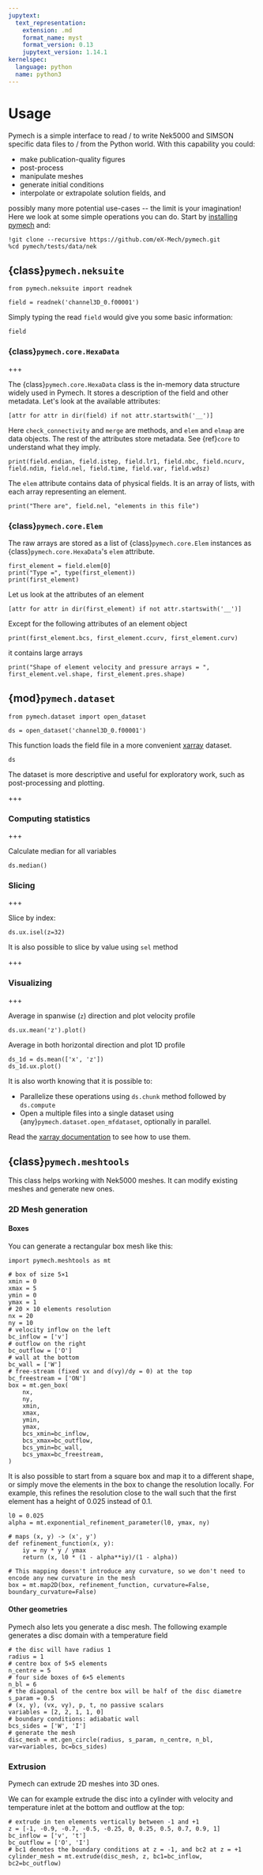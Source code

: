 ```yaml
---
jupytext:
  text_representation:
    extension: .md
    format_name: myst
    format_version: 0.13
    jupytext_version: 1.14.1
kernelspec:
  language: python
  name: python3
---
```


# Usage

Pymech is a simple interface to read / to write Nek5000 and SIMSON specific
data files to / from the Python world. With this capability you could:

- make publication-quality figures
- post-process
- manipulate meshes
- generate initial conditions
- interpolate or extrapolate solution fields, and

possibly many more potential use-cases  -- the limit is your imagination! Here
we look at some simple operations you can do. Start by [installing
pymech](index.rst) and:

```{code-cell} ipython3
!git clone --recursive https://github.com/eX-Mech/pymech.git
%cd pymech/tests/data/nek
```

## {class}`pymech.neksuite`

```{code-cell} ipython3
from pymech.neksuite import readnek

field = readnek('channel3D_0.f00001')
```

Simply typing the read `field` would give you some basic information:

```{code-cell} ipython3
field
```

### {class}`pymech.core.HexaData`

+++

The {class}`pymech.core.HexaData` class is the in-memory data structure widely used in Pymech. It stores a description of the field and other metadata. Let's look at the available attributes:

```{code-cell} ipython3
[attr for attr in dir(field) if not attr.startswith('__')]
```

Here `check_connectivity` and `merge` are methods, and `elem` and `elmap` are data objects. The rest of the attributes store metadata. See {ref}`core` to understand what they imply.

```{code-cell} ipython3
print(field.endian, field.istep, field.lr1, field.nbc, field.ncurv, field.ndim, field.nel, field.time, field.var, field.wdsz)
```

The `elem` attribute contains data of physical fields. It is an array of lists, with each array representing an element.

```{code-cell} ipython3
print("There are", field.nel, "elements in this file")
```

### {class}`pymech.core.Elem`

The raw arrays are stored as a list of {class}`pymech.core.Elem` instances as {class}`pymech.core.HexaData`'s `elem` attribute.

```{code-cell} ipython3
first_element = field.elem[0]
print("Type =", type(first_element))
print(first_element)
```

Let us look at the attributes of an element

```{code-cell} ipython3
[attr for attr in dir(first_element) if not attr.startswith('__')]
```

Except for the following attributes of an element object

```{code-cell} ipython3
print(first_element.bcs, first_element.ccurv, first_element.curv)
```

it contains large arrays

```{code-cell} ipython3
print("Shape of element velocity and pressure arrays = ", first_element.vel.shape, first_element.pres.shape)
```

## {mod}`pymech.dataset`

```{code-cell} ipython3
from pymech.dataset import open_dataset

ds = open_dataset('channel3D_0.f00001')
```

This function loads the field file in a more convenient [xarray](https://xarray.pydata.org) dataset.

```{code-cell} ipython3
ds
```

The dataset is more descriptive and useful for exploratory work, such as post-processing and plotting.

+++

### Computing statistics

+++

Calculate median for all variables

```{code-cell} ipython3
ds.median()
```

### Slicing

+++

Slice by index:

```{code-cell} ipython3
ds.ux.isel(z=32)
```

It is also possible to slice by value using `sel` method

+++

### Visualizing

+++

Average in spanwise (`z`) direction and plot velocity profile

```{code-cell} ipython3
ds.ux.mean('z').plot()
```

Average in both horizontal direction and plot 1D profile

```{code-cell} ipython3
ds_1d = ds.mean(['x', 'z'])
ds_1d.ux.plot()
```

It is also worth knowing that it is possible to:

- Parallelize these operations using `ds.chunk` method followed by `ds.compute`
- Open a multiple files into a single dataset using {any}`pymech.dataset.open_mfdataset`, optionally in parallel.

Read the [xarray documentation](https://xarray.pydata.org/en/stable/quick-overview.html) to see how to use them.

## {class}`pymech.meshtools`

This class helps working with Nek5000 meshes.
It can modify existing meshes and generate new ones.

### 2D Mesh generation

#### Boxes ####

You can generate a rectangular box mesh like this:
```{code-cell} ipython3
import pymech.meshtools as mt

# box of size 5×1
xmin = 0
xmax = 5
ymin = 0
ymax = 1
# 20 × 10 elements resolution
nx = 20
ny = 10
# velocity inflow on the left
bc_inflow = ['v']
# outflow on the right
bc_outflow = ['O']
# wall at the bottom
bc_wall = ['W']
# free-stream (fixed vx and d(vy)/dy = 0) at the top
bc_freestream = ['ON']
box = mt.gen_box(
    nx,
    ny,
    xmin,
    xmax,
    ymin,
    ymax,
    bcs_xmin=bc_inflow,
    bcs_xmax=bc_outflow,
    bcs_ymin=bc_wall,
    bcs_ymax=bc_freestream,
)
```

It is also possible to start from a square box and map it to a different shape, or simply move the elements in the box to change the resolution locally. For example, this refines the resolution close to the wall such that the first element has a height of 0.025 instead of 0.1.

```{code-cell} ipython3
l0 = 0.025
alpha = mt.exponential_refinement_parameter(l0, ymax, ny)

# maps (x, y) -> (x', y')
def refinement_function(x, y):
    iy = ny * y / ymax
    return (x, l0 * (1 - alpha**iy)/(1 - alpha))

# This mapping doesn't introduce any curvature, so we don't need to encode any new curvature in the mesh
box = mt.map2D(box, refinement_function, curvature=False, boundary_curvature=False)
```

#### Other geometries ####

Pymech also lets you generate a disc mesh. The following example generates a disc domain with a temperature field

```{code-cell} ipython3
# the disc will have radius 1
radius = 1
# centre box of 5×5 elements
n_centre = 5
# four side boxes of 6×5 elements
n_bl = 6
# the diagonal of the centre box will be half of the disc diametre 
s_param = 0.5
# (x, y), (vx, vy), p, t, no passive scalars
variables = [2, 2, 1, 1, 0]
# boundary conditions: adiabatic wall
bcs_sides = ['W', 'I']
# generate the mesh
disc_mesh = mt.gen_circle(radius, s_param, n_centre, n_bl, var=variables, bc=bcs_sides)
```

### Extrusion

Pymech can extrude 2D meshes into 3D ones.

We can for example extrude the disc into a cylinder with velocity and temperature inlet at the bottom and outflow at the top:
```{code-cell} ipython3
# extrude in ten elements vertically between -1 and +1
z = [-1, -0.9, -0.7, -0.5, -0.25, 0, 0.25, 0.5, 0.7, 0.9, 1]
bc_inflow = ['v', 't']
bc_outflow = ['O', 'I']
# bc1 denotes the boundary conditions at z = -1, and bc2 at z = +1
cylinder_mesh = mt.extrude(disc_mesh, z, bc1=bc_inflow, bc2=bc_outflow)
```
